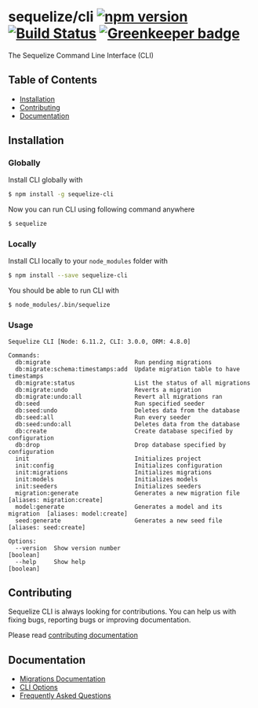 # sequelize/cli [![npm version](https://badge.fury.io/js/sequelize-cli.svg)](https://badge.fury.io/js/sequelize-cli) [![Build Status](https://travis-ci.org/sequelize/cli.svg?branch=master)](https://travis-ci.org/sequelize/cli) [![Greenkeeper badge](https://badges.greenkeeper.io/sequelize/cli.svg)](https://greenkeeper.io/)

The Sequelize Command Line Interface (CLI)

## Table of Contents
- [Installation](#installation)
- [Contributing](#contributing)
- [Documentation](#documentation)

## Installation

### Globally
Install CLI globally with

```bash
$ npm install -g sequelize-cli
```

Now you can run CLI using following command anywhere

```bash
$ sequelize
```

### Locally
Install CLI locally to your `node_modules` folder with

```bash
$ npm install --save sequelize-cli
```

You should be able to run CLI with

```bash
$ node_modules/.bin/sequelize
```

### Usage
```
Sequelize CLI [Node: 6.11.2, CLI: 3.0.0, ORM: 4.8.0]

Commands:
  db:migrate                        Run pending migrations
  db:migrate:schema:timestamps:add  Update migration table to have timestamps
  db:migrate:status                 List the status of all migrations
  db:migrate:undo                   Reverts a migration
  db:migrate:undo:all               Revert all migrations ran
  db:seed                           Run specified seeder
  db:seed:undo                      Deletes data from the database
  db:seed:all                       Run every seeder
  db:seed:undo:all                  Deletes data from the database
  db:create                         Create database specified by configuration
  db:drop                           Drop database specified by configuration
  init                              Initializes project
  init:config                       Initializes configuration
  init:migrations                   Initializes migrations
  init:models                       Initializes models
  init:seeders                      Initializes seeders
  migration:generate                Generates a new migration file       [aliases: migration:create]
  model:generate                    Generates a model and its migration  [aliases: model:create]
  seed:generate                     Generates a new seed file            [aliases: seed:create]

Options:
  --version  Show version number                                         [boolean]
  --help     Show help                                                   [boolean]
```

## Contributing

Sequelize CLI is always looking for contributions. You can help us with fixing bugs, reporting bugs or improving documentation.

Please read [contributing documentation](CONTRIBUTING.md)

## Documentation

- [Migrations Documentation](http://docs.sequelizejs.com/manual/tutorial/migrations.html)
- [CLI Options](docs/README.md)
- [Frequently Asked Questions](docs/FAQ.md)
